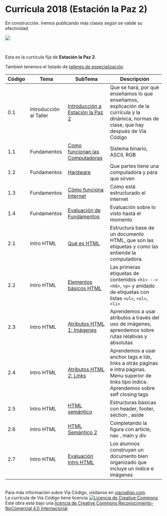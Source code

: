 # Currícula 2018 (Estación la Paz 2)

En construcción. Iremos publicando más clases según se valide su efectividad

<p > <img src="https://viacodigo.com/wp-content/uploads/2017/11/viacodigo-main-logo.png" ></p>
<br>

Esta es la currícula fija de **Estación la Paz 2**.

Tambień tenemos el listado de [talleres de especialización](Talleres.md)

| Código | Tema                   | SubTema                                                                                                                                                                                                                | Descripción                                                                                                                                        |
| ------ | ---------------------- | ---------------------------------------------------------------------------------------------------------------------------------------------------------------------------------------------------------------------- | -------------------------------------------------------------------------------------------------------------------------------------------------- |
| 0.1    | Introducción al Taller | [Introducción a Estación la Paz 2](https://github.com/Via-Codigo/curricula2018/blob/master/0.0%20Introducci%C3%B3n%20al%20taller/Gu%C3%ADa%20de%20clase%20-%20Introducci%C3%B3n%20al%20taller.md)                      | Que se hará, por qué enseñamos lo que enseñamos, explicación de la currícula y la dinámica, normas de clase, que hay después de Vía Código         |
| 1.1    | Fundamentos            | [Como funcionan las Computadoras](https://github.com/Via-Codigo/curricula2018/blob/master/1.1%20C%C3%B3mo%20funcionan%20las%20computadoras/Gu%C3%ADa%20de%20clase%20-%20C%C3%B3mo%20funcionan%20las%20computadoras.md) | Sistema binario, ASCII, RGB                                                                                                                        |  |
| 1.2    | Fundamentos            | [Hardware](https://github.com/Via-Codigo/curricula2018/blob/master/1.2%20Hardware/Gu%C3%ADa%20de%20clase%20-%20Hardware.md)                                                                                            | Que partes tiene una computadora y para que sirven                                                                                                 |
| 1.3    | Fundamentos            | [Cómo funciona Internet](https://github.com/Via-Codigo/curricula2018/blob/master/1.3%20C%C3%B3mo%20funciona%20Internet/Gu%C3%ADa%20de%20clase%20-%20C%C3%B3mo%20funciona%20Internet.md)                                | Como está estructurado el internet                                                                                                                 |
| 1.4    | Fundamentos            | [Evaluación de Fundamentos](#)                                                                                                                                                                                         | Evaluación sobre lo visto hasta el momento                                                                                                         |
| 2.1    | Intro HTML             | [Qué es HTML](https://github.com/Via-Codigo/curricula2018/tree/master/2.1%20Qu%C3%A9%20es%20HTML)                                                                                                                      | Estructura base de un documento HTML, que son las etiquetas y como las entiende la computadora.                                                    |
| 2.2    | Intro HTML             | [Elementos básicos HTML](https://github.com/Via-Codigo/curricula2018/tree/master/2.2%20Elementos%20b%C3%A1sicos%20HTML)                                                                                                | Las primeras etiquetas de contenidos `<h1> --> <h6>`, `<p>` y anidado de etiquetas con listas `<ul>`, `<ol>`, `<li>`                               |
| 2.3    | Intro HTML             | [Atributos HTML 1: Imágenes](https://github.com/Via-Codigo/curricula2018/tree/master/2.3%20Atributos%20HTML%201:Im%C3%A1genes)                                                                                         | Aprendemos a usar atributos a través del uso de imágenes, aprendemos sobre rutas relativas y absolutas                                             |
| 2.4    | Intro HTML             | [Atributos HTML 2: Links](https://github.com/Via-Codigo/curricula2018/tree/master/2.4%20Atributos%20HTML%202:Links)                                                                                                    | Aprendemos a usar anchor tags e Ids, links a otrás páginas e intra páginas. Menu superior de links tipo indice. Aprendemos sobre self closing tags |
| 2.5    | Intro HTML             | [HTML semántico](https://github.com/Via-Codigo/curricula2018/tree/master/2.5%20HTML%20Sem%C3%A1ntico)                                                                                                                  | Estructuras básicas con header, footer, section , aside                                                                                            |
| 2.6    | Intro HTML             | [HTML Semántico 2](https://github.com/Via-Codigo/curricula2018/tree/master/2.6%20HTML%20Sem%C3%A1ntico%202)                                                                                                            | Completando la figura con article, nav , main y div                                                                                                |
| 2.7    | Intro HTML             | [Evaluación Intro HTML](#)                                                                                                                                                                                             | Los alumnos construyen un documento bien organizado que incluye un índice e imágenes                                                               |

<br>
Para más información sobre Vía Código, visitanos en <a href="https://www.viacodigo.com">viacodigo.com</a>.
<br>
La currícula de Vía Código tiene licencia <a rel="license" href="http://creativecommons.org/licenses/by-nc/4.0/"><img alt="Licencia de Creative Commons" style="border-width:0" src="https://i.creativecommons.org/l/by-nc/4.0/88x31.png" /></a><br />Este obra está bajo una <a rel="license" href="http://creativecommons.org/licenses/by-nc/4.0/">licencia de Creative Commons Reconocimiento-NoComercial 4.0 Internacional</a>.
